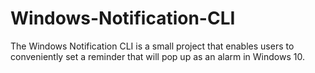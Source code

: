 # Windows-Notification-CLI
The Windows Notification CLI is a small project that enables users to conveniently set a reminder that will pop up as an alarm in Windows 10.
